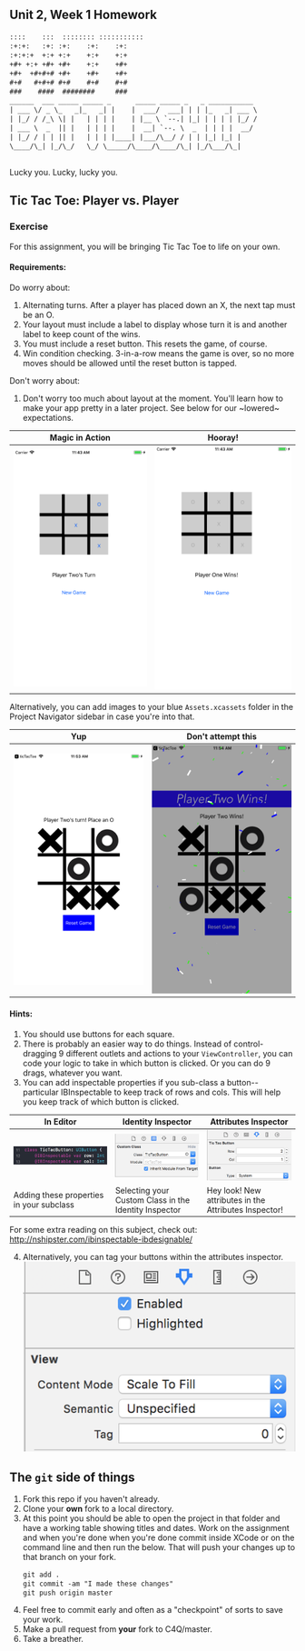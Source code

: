 ## Unit 2, Week 1 Homework

```
::::    :::  :::::::: ::::::::::: 
:+:+:   :+: :+:    :+:    :+:
:+:+:+  +:+ +:+    +:+    +:+
+#+ +:+ +#+ +#+    +:+    +#+
+#+  +#+#+# +#+    +#+    +#+ 
#+#   #+#+# #+#    #+#    #+#     
###    ####  ########     ###  
______  ___ _____ _____ _      _____ _____ _   _ ___________ 
| ___ \/ _ \_   _|_   _| |    |  ___/  ___| | | |_   _| ___ \
| |_/ / /_\ \| |   | | | |    | |__ \ `--.| |_| | | | | |_/ /
| ___ \  _  || |   | | | |    |  __| `--. \  _  | | | |  __/ 
| |_/ / | | || |   | | | |____| |___/\__/ / | | |_| |_| |
\____/\_| |_/\_/   \_/ \_____/\____/\____/\_| |_/\___/\_| 
                                                             
```

Lucky you. Lucky, lucky you.

## Tic Tac Toe: Player vs. Player
### Exercise

For this assignment, you will be bringing Tic Tac Toe to life on your own.

#### Requirements:

Do worry about:
1. Alternating turns. After a player has placed down an X, the next tap must be an O.
2. Your layout must include a label to display whose turn it is and another label to keep count of the wins.
3. You must include a reset button. This resets the game, of course.
4. Win condition checking. 3-in-a-row means the game is over, so no more moves should be allowed until the reset button is tapped.

Don't worry about:
1. Don't worry too much about layout at the moment. You'll learn how to make your app pretty in a later project. See below for our ~lowered~ expectations.

Magic in Action|Hooray!
---|---
![Smooth moves](screens/benplays.png)|![Yay](screens/benwins.png)


Alternatively, you can add images to your blue ```Assets.xcassets``` folder in the Project Navigator sidebar in case you're into that.

Yup|Don't attempt this
---|---
![Smooth moves](screens/vicplays.png)|![Yay](screens/vicalwayswins.png)


#### Hints:

1. You should use buttons for each square.
2. There is probably an easier way to do things. Instead of control-dragging 9 different outlets and actions to your ```ViewController```, you can code your logic to take in which button is clicked. Or you can do 9 drags, whatever you want.
3. You can add inspectable properties if you sub-class a button-- particular IBInspectable to keep track of rows and cols. This will help you keep track of which button is clicked. 

In Editor|Identity Inspector|Attributes Inspector
---|---|---
![In Editor](screens/ibinspectable.png)|![Identity Inspector](screens/customclass.png)|![Attributes Inspector](screens/rowcol.png)
Adding these properties in your subclass|Selecting your Custom Class in the Identity Inspector|Hey look! New attributes in the Attributes Inspector!

For some extra reading on this subject, check out: http://nshipster.com/ibinspectable-ibdesignable/

4. Alternatively, you can tag your buttons within the attributes inspector.
![screenshot](screens/tagging.png)


## The ```git``` side of things

1. Fork this repo if you haven't already.
2. Clone your **own** fork to a local directory.
3. At this point you should be able to open the project in that folder and have a working table showing titles and dates. Work on the assignment and when you're done when you're done commit inside XCode or on the command line and then run the below. That will  push your changes up to that branch on your fork. 
	```
	git add .
	git commit -am "I made these changes"
	git push origin master
	```
4. Feel free to commit early and often as a "checkpoint" of sorts to save your work.
5. Make a pull request from **your** fork to C4Q/master.
6. Take a breather.

